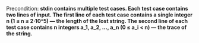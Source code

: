 Precondition: **stdin contains multiple test cases. Each test case contains two lines of input. The first line of each test case contains a single integer n (1 ≤ n ≤ 2⋅10^5) — the length of the lost string. The second line of each test case contains n integers a_1, a_2, …, a_n (0 ≤ a_i < n) — the trace of the string.**